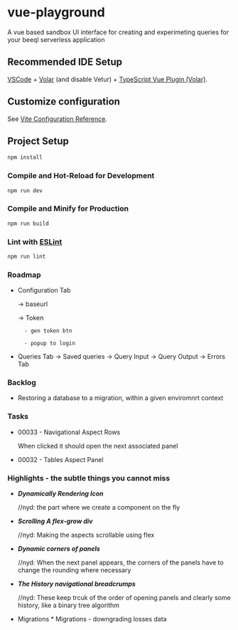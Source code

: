 # vue-playground
A vue based sandbox UI interface for creating and experimeting queries for your beeql serverless application

## Recommended IDE Setup

[VSCode](https://code.visualstudio.com/) + [Volar](https://marketplace.visualstudio.com/items?itemName=Vue.volar) (and disable Vetur) + [TypeScript Vue Plugin (Volar)](https://marketplace.visualstudio.com/items?itemName=Vue.vscode-typescript-vue-plugin).

## Customize configuration

See [Vite Configuration Reference](https://vitejs.dev/config/).

## Project Setup

```sh
npm install
```

### Compile and Hot-Reload for Development

```sh
npm run dev
```

### Compile and Minify for Production

```sh
npm run build
```

### Lint with [ESLint](https://eslint.org/)

```sh
npm run lint
```

### Roadmap

* Configuration Tab
    
    -> baseurl
    
    -> Token
        
        - gen token btn
        
        - popup to login 

* Queries Tab
    -> Saved queries 
    -> Query Input
    -> Query Output
    -> Errors Tab

### Backlog

* Restoring a database to a migration, within a given enviromnrt context

### Tasks

* 00033 - Navigational Aspect Rows
 
  When clicked it should open the next associated panel

* 00032 - Tables Aspect Panel

### Highlights - the subtle things you cannot miss

* ***Dynamically Rendering Icon***
  
  //nyd: the part where we create a component on the fly

* ***Scrolling A flex-grow div***
  
  //nyd: Making the aspects scrollable using flex

* ***Dynamic corners of panels***

  //nyd: When the next panel appears, the corners of the panels have to change the rounding where necessary

* ***The History navigational breadcrumps***

  //nyd: These keep trcuk of the order of opening panels and clearly some history, like a binary tree algorithm


* Migrations *
Migrations - downgrading losses data 

